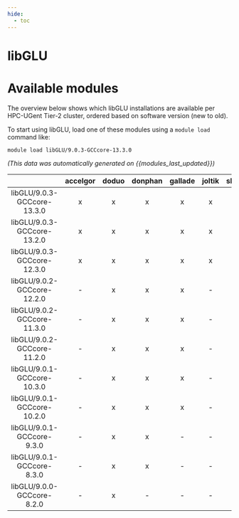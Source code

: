 ```yaml
---
hide:
  - toc
---
```


libGLU
======

# Available modules


The overview below shows which libGLU installations are available per HPC-UGent Tier-2 cluster, ordered based on software version (new to old).

To start using libGLU, load one of these modules using a `module load` command like:

```shell
module load libGLU/9.0.3-GCCcore-13.3.0
```

*(This data was automatically generated on {{modules_last_updated}})*  

| |accelgor|doduo|donphan|gallade|joltik|shinx|skitty|
| :---: | :---: | :---: | :---: | :---: | :---: | :---: | :---: |
|libGLU/9.0.3-GCCcore-13.3.0|x|x|x|x|x|x|x|
|libGLU/9.0.3-GCCcore-13.2.0|x|x|x|x|x|x|x|
|libGLU/9.0.3-GCCcore-12.3.0|x|x|x|x|x|x|x|
|libGLU/9.0.2-GCCcore-12.2.0|-|x|x|x|-|x|-|
|libGLU/9.0.2-GCCcore-11.3.0|-|x|x|x|-|-|-|
|libGLU/9.0.2-GCCcore-11.2.0|-|x|x|x|-|-|-|
|libGLU/9.0.1-GCCcore-10.3.0|-|x|x|x|-|-|-|
|libGLU/9.0.1-GCCcore-10.2.0|-|x|x|x|-|-|-|
|libGLU/9.0.1-GCCcore-9.3.0|-|x|x|-|-|-|-|
|libGLU/9.0.1-GCCcore-8.3.0|-|x|x|-|-|-|-|
|libGLU/9.0.0-GCCcore-8.2.0|-|x|-|-|-|-|-|
